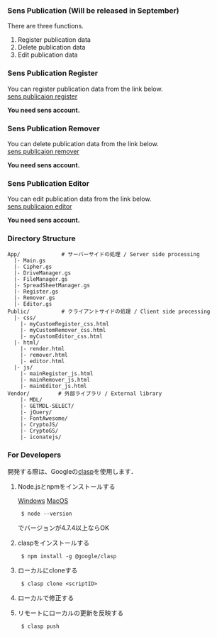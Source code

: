 ### Sens Publication (Will be released in September)
There are three functions.
1. Register publication data
2. Delete publication data
3. Edit publication data

### Sens Publication Register
You can register publication data from the link below.  
[sens publicaion register](https://script.google.com/a/sens.sys.es.osaka-u.ac.jp/macros/s/AKfycbwXxc8mGbcukLNakZh90Phw4v6tRSXbrqKIHnwEkqEJ-89naE0/exec?p=register)  

**You need sens account.**

### Sens Publication Remover
You can delete publication data from the link below.  
[sens publicaion remover](https://script.google.com/a/sens.sys.es.osaka-u.ac.jp/macros/s/AKfycbwXxc8mGbcukLNakZh90Phw4v6tRSXbrqKIHnwEkqEJ-89naE0/exec?p=remover)  

**You need sens account.**

### Sens Publication Editor
You can edit publication data from the link below.  
[sens publicaion editor](https://script.google.com/a/sens.sys.es.osaka-u.ac.jp/macros/s/AKfycbwXxc8mGbcukLNakZh90Phw4v6tRSXbrqKIHnwEkqEJ-89naE0/exec?p=editor)  

**You need sens account.**

### Directory Structure
```
App/             # サーバーサイドの処理 / Server side processing
  |- Main.gs
  |- Cipher.gs
  |- DriveManager.gs
  |- FileManager.gs
  |- SpreadSheetManager.gs
  |- Register.gs
  |- Remover.gs
  |- Editor.gs
Public/          # クライアントサイドの処理 / Client side processing
  |- css/
    |- myCustomRegister_css.html
    |- myCustomRemover_css.html
    |- myCustomEditor_css.html
  |- html/
    |- render.html
    |- remover.html
    |- editor.html
  |- js/         
    |- mainRegister_js.html
    |- mainRemover_js.html
    |- mainEditor_js.html
Vendor/         # 外部ライブラリ / External library
    |- MDL/  
    |- GETMDL-SELECT/
    |- jQuery/
    |- FontAwesome/
    |- CryptoJS/
    |- CryptoGS/
    |- iconatejs/
```

### For Developers
開発する際は、Googleの[clasp](https://github.com/google/clasp)を使用します．
1. Node.jsとnpmをインストールする

    [Windows](https://qiita.com/Masayuki-M/items/840a997a824e18f576d8)
    [MacOS](https://qiita.com/sugasaki/items/ad4d5d88965057840a04)

        $ node --version  

    でバージョンが4.7.4以上ならOK  

2. claspをインストールする

        $ npm install -g @google/clasp

3. ローカルにcloneする

        $ clasp clone <scriptID>

4. ローカルで修正する  

5. リモートにローカルの更新を反映する

        $ clasp push
